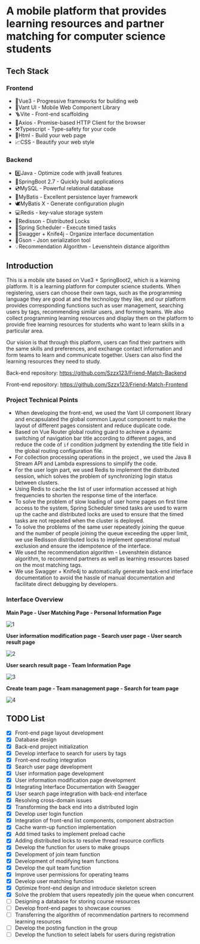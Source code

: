 # A mobile platform that provides learning resources and partner matching for computer science students

## Tech Stack

### Frontend

- 🌲Vue3 - Progressive frameworks for building web
- 📱Vant UI - Mobile Web Component Library
- 🪜Vite - Front-end scaffolding
- 🔗Axios - Promise-based HTTP Client for the browser
- ⚒️Typescript - Type-safety for your code
- 🧾Html - Build your web page
- 📈CSS - Beautify your web style

### Backend

- 8️⃣Java - Optimize code with java8 features
- 🍃SpringBoot 2.7 - Quickly build applications
- 💿MySQL - Powerful relational database
- 🦅MyBatis - Excellent persistence layer framework
- 🕊️MyBatis X - Generate configuration plugin
- 💻Redis - key-value storage system
- 🔑Redisson - Distributed Locks
- 🧭Spring Scheduler - Execute timed tasks
- 📑Swagger + Knife4j - Organize interface documentation
- 🚄Gson - Json serialization tool
- 💡Recommendation Algorithm - Levenshtein distance algorithm

## Introduction

This is a mobile site based on Vue3 + SpringBoot2, which is a learning platform. It is a learning platform for computer science students. When registering, users can choose their own tags, such as the programming language they are good at and the technology they like, and our platform provides corresponding functions such as user management, searching users by tags, recommending similar users, and forming teams. We also collect programming learning resources and display them on the platform to provide free learning resources for students who want to learn skills in a particular area. 

Our vision is that through this platform, users can find their partners with the same skills and preferences, and exchange contact information and form teams to learn and communicate together. Users can also find the learning resources they need to study.

Back-end repository: https://github.com/Szzx123/Friend-Match-Backend

Front-end repository: https://github.com/Szzx123/Friend-Match-Frontend

### Project Technical Points

- When developing the front-end, we used the Vant UI component library and encapsulated the global common Layout component to make the layout of different pages consistent and reduce duplicate code.
- Based on Vue Router global routing guard to achieve a dynamic switching of navigation bar title according to different pages, and reduce the code of `if` condition judgment by extending the title field in the global routing configuration file.
- For collection processing operations in the project , we used the Java 8 Stream API and Lambda expressions to simplify the code.
- For the user login part, we used Redis to implement the distributed session, which solves the problem of synchronizing login status between clusters.
- Using Redis to cache the list of user information accessed at high frequencies to shorten the response time of the interface.
- To solve the problem of slow loading of user home pages on first time access to the system, Spring Scheduler timed tasks are used to warm up the cache and distributed locks are used to ensure that the timed tasks are not repeated when the cluster is deployed.
- To solve the problems of the same user repeatedly joining the queue and the number of people joining the queue exceeding the upper limit, we use Redisson distributed locks to implement operational mutual exclusion and ensure the idempotence of the interface.
- We used the recommendation algorithm  - Levenshtein distance algorithm, to recommend partners as well as learning resources based on the most matching tags.
- We use Swagger + Knife4j to automatically generate back-end interface documentation to avoid the hassle of manual documentation and facilitate direct debugging by developers.

### Interface Overview

**Main Page - User Matching Page - Personal Information Page**

![1](./IMG/1.png)

**User information modification page - Search user page - User search result page**

![2](./IMG/2.png)

**User search result page - Team Information Page**

![3](./IMG/3.png)

**Create team page - Team management page - Search for team page**

![4](./IMG/4.png)

## TODO List

- [x] Front-end page layout development
- [x] Database design
- [x] Back-end project initialization
- [x] Develop interface to search for users by tags
- [x] Front-end routing integration
- [x] Search user page development
- [x] User information page development
- [x] User information modification page development
- [x] Integrating Interface Documentation with Swagger
- [x] User search page integration with back-end interface
- [x] Resolving cross-domain issues
- [x] Transforming the back end into a distributed login
- [x] Develop user login function
- [x] Integration of front-end list components, component abstraction
- [x] Cache warm-up function implementation
- [x] Add timed tasks to implement preload cache
- [x] Adding distributed locks to resolve thread resource conflicts
- [x] Develop the function for users to make groups
- [x] Development of join team function
- [x] Development of modifying team functions
- [x] Develop the quit team function
- [x] Improve user permissions for operating teams
- [x] Develop user matching function
- [x] Optimize front-end design and introduce skeleton screen
- [x] Solve the problem that users repeatedly join the queue when concurrent
- [ ] Designing a database for storing course resources
- [ ] Develop front-end pages to showcase courses
- [ ] Transferring the algorithm of recommendation partners to recommend learning resources
- [ ] Develop the posting function in the group
- [ ] Develop the function to select labels for users during registration
